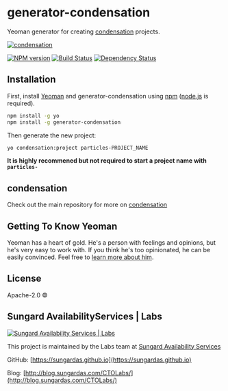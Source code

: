 # generator-condensation
Yeoman generator for creating
[condensation](https://github.com/SungardAS/condensation)
projects.

[![condensation][condensation-image]][condensation-url]

[![NPM version][npm-image]][npm-url] [![Build
Status][travis-image]][travis-url] [![Dependency
Status][daviddm-image]][daviddm-url]

## Installation

First, install [Yeoman](http://yeoman.io) and generator-condensation
using [npm](https://www.npmjs.com/) ([node.js](https://nodejs.org/) is
required).

```bash
npm install -g yo
npm install -g generator-condensation
```

Then generate the new project:

```bash
yo condensation:project particles-PROJECT_NAME
```

**It is highly recommened but not required to start a project name with
`particles-`**

## condensation
Check out the main repository for more on
[condensation](https://github.com/SungardAS/condensation)


## Getting To Know Yeoman

Yeoman has a heart of gold. He&#39;s a person with feelings and
opinions, but he&#39;s very easy to work with. If you think he&#39;s too
opinionated, he can be easily convinced. Feel free to [learn more about
him](http://yeoman.io/).

## License

Apache-2.0 ©

## Sungard AvailabilityServices | Labs

[![Sungard Availability Services | Labs][labs-image]][labs-github-url]

This project is maintained by the Labs team at [Sungard Availability
Services](http://sungardas.com)

GitHub: [https://sungardas.github.io](https://sungardas.github.io)

Blog:
[http://blog.sungardas.com/CTOLabs/](http://blog.sungardas.com/CTOLabs/)


[labs-github-url]: https://sungardas.github.io
[labs-image]:
https://raw.githubusercontent.com/SungardAS/repo-assets/master/images/logos/sungardas-labs-logo-small.png
[condensation-image]:
https://raw.githubusercontent.com/SungardAS/condensation/master/docs/images/condensation_logo.png
[condensation-url]: https://github.com/SungardAS/condensation
[npm-image]: https://badge.fury.io/js/generator-condensation.svg
[npm-url]: https://npmjs.org/package/generator-condensation
[travis-image]:
https://travis-ci.org/SungardAS/generator-condensation.svg?branch=master
[travis-url]: https://travis-ci.org/SungardAS/generator-condensation
[daviddm-image]:
https://david-dm.org/SungardAS/generator-condensation.svg?theme=shields.io
[daviddm-url]: https://david-dm.org/SungardAS/generator-condensation
[coveralls-image]:
https://coveralls.io/repos/SungardAS/generator-condensation/badge.svg
[coveralls-url]:
https://coveralls.io/r/SungardAS/generator-condensation
